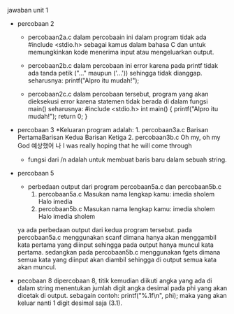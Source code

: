 jawaban unit 1
- percobaan 2
    * percobaan2a.c
        dalam percobaain ini dalam program tidak ada 
        #include <stdio.h> 
        sebagai kamus dalam bahasa C dan untuk memungkinkan kode menerima input atau mengeluarkan output.

    * percobaan2b.c
        dalam percobaan ini error karena pada printf tidak ada tanda petik ("..." maupun ('...')) sehingga tidak dianggap. 
        seharusnya:
         printf("Alpro itu mudah!");
    * percobaan2c.c
        dalam percobaan tersebut, program yang akan dieksekusi error karena statemen tidak berada di dalam fungsi main()
        seharusnya:
        #include <stdio.h>
        int main() {
            printf("Alpro itu mudah!"); 
            return 0;
        }

- percobaan 3
    *Keluaran program adalah:
        1. percobaan3a.c
            Barisan PertamaBarisan Kedua
            Barisan Ketiga
        2. percobaan3b.c
            Oh my, oh my God
            예상했어 나 
            I was really hoping that he will come through
    * fungsi dari /n adalah untuk membuat baris baru dalam sebuah string.

- percobaan 5
    * perbedaan output dari program percobaan5a.c dan percobaan5b.c
        1. percobaan5a.c
            Masukan nama lengkap kamu:
            imedia sholem
            Halo imedia
        2. percobaan5b.c
            Masukan nama lengkap kamu:
            imedia sholem
            Halo imedia sholem

    ya ada perbedaan output dari kedua program tersebut. pada percobaan5a.c menggunakan scanf dimana hanya akan menggambil kata pertama yang diinput sehingga pada output hanya muncul kata pertama. sedangkan pada percobaan5b.c menggunakan fgets dimana semua kata yang diinput akan diambil sehingga di output semua kata akan muncul.

- pecobaan 8
    dipercobaan 8, titik kemudian diikuti angka yang ada di dalam string menentukan jumlah digit angka desimal pada phi yang akan dicetak di output. sebagain contoh: printf("%.1f\n", phi); maka yang akan keluar nanti 1 digit desimal saja (3.1).
